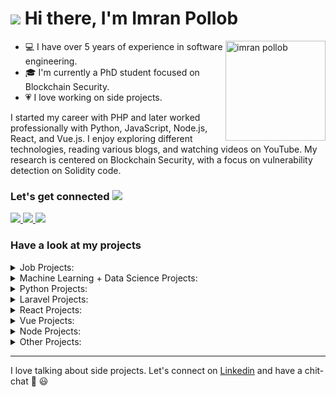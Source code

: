 # <img src="./src/hi-small.gif" /> Hi there, I'm Imran Pollob

<img align="right" alt="imran pollob" height="160px" src="./src/imran-pollob.png"/>

- 💻 I have over 5 years of experience in software engineering.
- 🎓 I'm currently a PhD student focused on Blockchain Security.
- 💗 I love working on side projects.

I started my career with PHP and later worked professionally with Python, JavaScript, Node.js, React, and Vue.js. I enjoy exploring different technologies, reading various blogs, and watching videos on YouTube. My research is centered on Blockchain Security, with a focus on vulnerability detection on Solidity code.


### Let's get connected <img src="./src/handshake-small.gif">

<a href="mailto:imranpollob.iitju@gmail.com">
  <img src="https://img.shields.io/badge/imranpollob.iitju@gmail.com-D14836?style=for-the-badge&logo=gmail&logoColor=white"  />
</a>

<a href="https://imranpollob.com">
  <img src="https://img.shields.io/badge/imranpollob.com-00D564?style=for-the-badge&logo=internetexplorer&logoColor=white"  />
</a>

<a href="https://www.linkedin.com/in/imranpollob">
  <img src="https://img.shields.io/badge/imranpollob-0077B5?style=for-the-badge&logo=linkedin&logoColor=white"  />
</a>



### Have a look at my projects

<details>
  <summary>Job Projects:</summary>

  <a href="https://volueinsight.com/">
    <img src="https://img.shields.io/badge/VolueInsight | Forecasts & Consulting Energy Market-white?style=flat&logo=python&logoColor=white&labelColor=3776AB" />
  </a>

  <a href="https://www.cefalo.com/en/career">
    <img src="https://img.shields.io/badge/Cefalo Recruitment App (Frontend)-white?style=flat&logo=vuedotjs&logoColor=white&labelColor=4FC08D" />
  </a>

  <a href="https://www.cefalo.com/en/career">
    <img src="https://img.shields.io/badge/Cefalo Recruitment App (Backend)-white?style=flat&logo=laravel&logoColor=white&labelColor=FF2D20" />
  </a>

  <a href="https://owllark.com/">
    <img src="https://img.shields.io/badge/Owl + Lark | Ecommerce-white?style=flat&logo=wordpress&logoColor=white&labelColor=21759B" />
  </a>

  <a href="https://www.seebiz.com/">
    <img src="https://img.shields.io/badge/SeeBiz | Business Social Network-white?style=flat&logo=nodedotjs&logoColor=white&labelColor=339933" />
  </a>

  <a href="https://www.seebiz.com/inventory/">
    <img src="https://img.shields.io/badge/SeeBiz Inventory (Backend)-white?style=flat&logo=laravel&logoColor=white&labelColor=FF2D20" />
  </a>

  <a href="https://www.seebiz.com/inventory/">
    <img src="https://img.shields.io/badge/SeeBiz Inventory (Frontend)-white?style=flat&logo=react&logoColor=white&labelColor=61DAFB" />
  </a>

  <a href="https://excelsior-express.net/">
    <img src="https://img.shields.io/badge/Excelsior Express | Courier Service-white?style=flat&logo=laravel&logoColor=white&labelColor=FF2D20" />
  </a>

  <a href="https://excelsior-express.net/">
    <img src="https://img.shields.io/badge/Excelsior Express | Package Status-white?style=flat&logo=android&logoColor=white&labelColor=3DDC84" />
  </a>
</details>

<details>
  <summary>Machine Learning + Data Science Projects:</summary>

  <a href="https://github.com/imranpollob/pytorch-chatbot">
    <img src="https://img.shields.io/badge/Chatbot-white?style=flat&logo=pytorch&logoColor=white&labelColor=EE4C2C" />
  </a>

  <a href="https://github.com/imranpollob/sentiment-analysis">
    <img src="https://img.shields.io/badge/Sentiment Analysis-white?style=flat&logo=pytorch&logoColor=white&labelColor=EE4C2C" />
  </a>

  <a href="https://github.com/imranpollob/fake-handwritten-digits">
    <img src="https://img.shields.io/badge/Fake Handwritten Digits-white?style=flat&logo=pytorch&logoColor=white&labelColor=EE4C2C" />
  </a>

  <a href="https://github.com/imranpollob/ai-translation">
    <img src="https://img.shields.io/badge/AI Translation-white?style=flat&logo=pytorch&logoColor=white&labelColor=EE4C2C" />
  </a>

  <a href="https://github.com/imranpollob/predict-language-of-a-name">
    <img src="https://img.shields.io/badge/Predict Language Of A Name-white?style=flat&logo=pytorch&logoColor=white&labelColor=EE4C2C" />
  </a>

  <a href="https://github.com/imranpollob/covid-detection-from-xray">
    <img src="https://img.shields.io/badge/COVID Detection From Xray-white?style=flat&logo=pytorch&logoColor=white&labelColor=EE4C2C" />
  </a>

  <a href="https://github.com/imranpollob/covid-tracking-using-r">
    <img src="https://img.shields.io/badge/COVID Tracking-white?style=flat&logo=r&logoColor=white&labelColor=276DC3" />
  </a>

  <a href="https://github.com/imranpollob/covid-analysis-using-r">
    <img src="https://img.shields.io/badge/COVID Data Analysis-white?style=flat&logo=r&logoColor=white&labelColor=276DC3" />
  </a>
</details>

<details>
  <summary>Python Projects:</summary>

  <a href="https://twitter.com/python_news">
    <img src="https://img.shields.io/badge/Python News Twitter Bot-white?style=flat&logo=python&logoColor=white&labelColor=3776AB" />
  </a>

  <a href="https://github.com/imranpollob/movie-scrapper">
    <img src="https://img.shields.io/badge/Movie Scrapper And Rating Api-white?style=flat&logo=python&logoColor=white&labelColor=3776AB" />
  </a>

  <a href="https://github.com/imranpollob/mastering-numpy">
    <img src="https://img.shields.io/badge/Mastering Numpy-white?style=flat&logo=python&logoColor=white&labelColor=3776AB" />
  </a>

  <a href="https://github.com/imranpollob/github-total-star-counter">
    <img src="https://img.shields.io/badge/Github Total Star Counter-white?style=flat&logo=python&logoColor=white&labelColor=3776AB" />
  </a>

  <a href="https://github.com/imranpollob/youtube-video-timeframe-creator">
    <img src="https://img.shields.io/badge/Youtube Video Timeframe Creator-white?style=flat&logo=python&logoColor=white&labelColor=3776AB" />
  </a>

  <a href="https://github.com/imranpollob/linux-wallpaper-changer">
    <img src="https://img.shields.io/badge/Linux Wallpaper Changer-white?style=flat&logo=python&logoColor=white&labelColor=3776AB" />
  </a>

  <a href="https://github.com/imranpollob/google-colab-torrent-downloader">
    <img src="https://img.shields.io/badge/Google Colab Torrent Downloader-white?style=flat&logo=python&logoColor=white&labelColor=3776AB" />
  </a>
</details>

<details>
  <summary>Laravel Projects:</summary>

  <a href="https://paste.imranpollob.com">
    <img src="https://img.shields.io/badge/Paste Online | Store And Share Notes-white?style=flat&logo=laravel&logoColor=white&labelColor=FF2D20" />
  </a>

  <a href="https://github.com/imranpollob/link-sharer">
    <img src="https://img.shields.io/badge/Community Based Link Sharer-white?style=flat&logo=laravel&logoColor=white&labelColor=FF2D20" />
  </a>
</details>

<details>
  <summary>React Projects:</summary>

  <a href="https://code.imranpollob.com/">
    <img src="https://img.shields.io/badge/Coding | Leetcode Hackerrank Codewars Codesignal Solutions-white?style=flat&logo=react&logoColor=white&labelColor=61DAFB" />
  </a>

  <a href="https://note.imranpollob.com/">
    <img src="https://img.shields.io/badge/Code Note | Notes For Repetitive Common Searches-white?style=flat&logo=react&logoColor=white&labelColor=61DAFB" />
  </a>

  <a href="https://github.com/imranpollob/react-spelling-quiz">
    <img src="https://img.shields.io/badge/Learn And Practice Common Spelling Mistakes-white?style=flat&logo=react&logoColor=white&labelColor=61DAFB" />
  </a>

  <a href="https://github.com/imranpollob/reactive-github">
    <img src="https://img.shields.io/badge/Github Clone Using React And Github API-white?style=flat&logo=react&logoColor=white&labelColor=61DAFB" />
  </a>

  <a href="https://github.com/imranpollob/react-lorem-ipsum">
    <img src="https://img.shields.io/badge/Lorem Ipsum Generator-white?style=flat&logo=react&logoColor=white&labelColor=61DAFB" />
  </a>

  <a href="https://github.com/imranpollob/react-recipes">
    <img src="https://img.shields.io/badge/Recipe App Using React Hooks-white?style=flat&logo=react&logoColor=white&labelColor=61DAFB" />
  </a>
</details>

<details>
  <summary>Vue Projects:</summary>

  <a href="https://github.com/devtut/devtut.github.io">
    <img src="https://img.shields.io/badge/Example Based Programming Tutorials On 45+ Topics-white?style=flat&logo=vuedotjs&logoColor=white&labelColor=4FC08D" />
  </a>

  <a href="https://github.com/imranpollob/vue-quiz">
    <img src="https://img.shields.io/badge/Quiz App-white?style=flat&logo=vuedotjs&logoColor=white&labelColor=4FC08D" />
  </a>

  <a href="https://github.com/imranpollob/vue-firebase-forum">
    <img src="https://img.shields.io/badge/Vue Forum-white?style=flat&logo=vuedotjs&logoColor=white&labelColor=4FC08D" />
  </a>
</details>

<details>
  <summary>Node Projects:</summary>

  <a href="https://github.com/imranpollob/node-shop">
    <img src="https://img.shields.io/badge/Ecommerce Using Node And Ejs-white?style=flat&logo=nodedotjs&logoColor=white&labelColor=339933" />
  </a>

  <a href="https://github.com/imranpollob/chat-app">
    <img src="https://img.shields.io/badge/Realtime Group Chat-white?style=flat&logo=nodedotjs&logoColor=white&labelColor=339933" />
  </a>

  <a href="https://github.com/imranpollob/node-weather">
    <img src="https://img.shields.io/badge/Command Line Weather App-white?style=flat&logo=nodedotjs&logoColor=white&labelColor=339933" />
  </a>

  <a href="https://github.com/imranpollob/node-note">
    <img src="https://img.shields.io/badge/Command Line Note Taking App-white?style=flat&logo=nodedotjs&logoColor=white&labelColor=339933" />
  </a>
</details>

<details>
  <summary>Other Projects:</summary>

  <a href="https://github.com/imranpollob/bangla-quran">
    <img src="https://img.shields.io/badge/Arabic And Bangla Translation Of Whole Quran With Audio-white?style=flat&logo=revealdotjs&logoColor=white&labelColor=F2E142" />
  </a>

  <a href="https://github.com/imranpollob/my-php-mvc">
    <img src="https://img.shields.io/badge/PHP MVC Framework-white?style=flat&logo=php&logoColor=white&labelColor=777BB4" />
  </a>

  <a href="https://github.com/imranpollob/black-screen">
    <img src="https://img.shields.io/badge/Black Screen Online-white?style=flat&logo=html5&logoColor=white&labelColor=E34F26" />
  </a>

  <a href="https://github.com/imranpollob/open-in-codesandbox-chrome-extension">
    <img src="https://img.shields.io/badge/Open In Codesandbox Chrome Extension-white?style=flat&logo=googlechrome&logoColor=white&labelColor=4285F4" />
  </a>

  <a href="https://github.com/imranpollob/drumpad">
    <img src="https://img.shields.io/badge/Drumpad-white?style=flat&logo=javascript&logoColor=white&labelColor=F7DF1E" />
  </a>

  <a href="https://github.com/imranpollob/voice-to-text">
    <img src="https://img.shields.io/badge/Voice To Text Conversion-white?style=flat&logo=javascript&logoColor=white&labelColor=F7DF1E" />
  </a>
</details>

---

I love talking about side projects. Let's connect on [Linkedin](https://www.linkedin.com/in/imranpollob) and have a chit-chat 💬 😃
